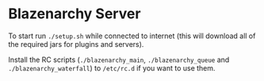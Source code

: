 # Blazenarchy Server

To start run `./setup.sh` while connected to internet (this will download all of the required jars for plugins and servers).

Install the RC scripts (`./blazenarchy_main`, `./blazenarchy_queue` and `./blazenarchy_waterfall`) to `/etc/rc.d` if you want to use them.

